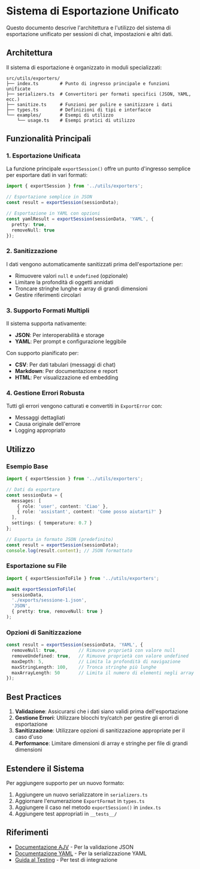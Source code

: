 # Sistema di Esportazione Unificato

Questo documento descrive l'architettura e l'utilizzo del sistema di esportazione unificato per sessioni di chat, impostazioni e altri dati.

## Architettura

Il sistema di esportazione è organizzato in moduli specializzati:

```
src/utils/exporters/
├── index.ts        # Punto di ingresso principale e funzioni unificate
├── serializers.ts  # Convertitori per formati specifici (JSON, YAML, ecc.)
├── sanitize.ts     # Funzioni per pulire e sanitizzare i dati
├── types.ts        # Definizioni di tipi e interfacce
└── examples/       # Esempi di utilizzo
    └── usage.ts    # Esempi pratici di utilizzo
```

## Funzionalità Principali

### 1. Esportazione Unificata

La funzione principale `exportSession()` offre un punto d'ingresso semplice per esportare dati in vari formati:

```typescript
import { exportSession } from '../utils/exporters';

// Esportazione semplice in JSON
const result = exportSession(sessionData);

// Esportazione in YAML con opzioni
const yamlResult = exportSession(sessionData, 'YAML', {
  pretty: true,
  removeNull: true
});
```

### 2. Sanitizzazione

I dati vengono automaticamente sanitizzati prima dell'esportazione per:

- Rimuovere valori `null` e `undefined` (opzionale)
- Limitare la profondità di oggetti annidati
- Troncare stringhe lunghe e array di grandi dimensioni
- Gestire riferimenti circolari

### 3. Supporto Formati Multipli

Il sistema supporta nativamente:

- **JSON**: Per interoperabilità e storage
- **YAML**: Per prompt e configurazione leggibile

Con supporto pianificato per:

- **CSV**: Per dati tabulari (messaggi di chat)
- **Markdown**: Per documentazione e report
- **HTML**: Per visualizzazione ed embedding

### 4. Gestione Errori Robusta

Tutti gli errori vengono catturati e convertiti in `ExportError` con:

- Messaggi dettagliati
- Causa originale dell'errore
- Logging appropriato

## Utilizzo

### Esempio Base

```typescript
import { exportSession } from '../utils/exporters';

// Dati da esportare
const sessionData = {
  messages: [
    { role: 'user', content: 'Ciao' },
    { role: 'assistant', content: 'Come posso aiutarti?' }
  ],
  settings: { temperature: 0.7 }
};

// Esporta in formato JSON (predefinito)
const result = exportSession(sessionData);
console.log(result.content); // JSON formattato
```

### Esportazione su File

```typescript
import { exportSessionToFile } from '../utils/exporters';

await exportSessionToFile(
  sessionData,
  './exports/sessione-1.json',
  'JSON',
  { pretty: true, removeNull: true }
);
```

### Opzioni di Sanitizzazione

```typescript
const result = exportSession(sessionData, 'YAML', {
  removeNull: true,        // Rimuove proprietà con valore null
  removeUndefined: true,   // Rimuove proprietà con valore undefined
  maxDepth: 5,             // Limita la profondità di navigazione
  maxStringLength: 100,    // Tronca stringhe più lunghe
  maxArrayLength: 50       // Limita il numero di elementi negli array
});
```

## Best Practices

1. **Validazione**: Assicurarsi che i dati siano validi prima dell'esportazione
2. **Gestione Errori**: Utilizzare blocchi try/catch per gestire gli errori di esportazione
3. **Sanitizzazione**: Utilizzare opzioni di sanitizzazione appropriate per il caso d'uso
4. **Performance**: Limitare dimensioni di array e stringhe per file di grandi dimensioni

## Estendere il Sistema

Per aggiungere supporto per un nuovo formato:

1. Aggiungere un nuovo serializzatore in `serializers.ts`
2. Aggiornare l'enumerazione `ExportFormat` in `types.ts`
3. Aggiungere il caso nel metodo `exportSession()` in `index.ts`
4. Aggiungere test appropriati in `__tests__/`

## Riferimenti

- [Documentazione AJV](https://ajv.js.org/) - Per la validazione JSON
- [Documentazione YAML](https://eemeli.org/yaml/) - Per la serializzazione YAML
- [Guida al Testing](./testing.md) - Per test di integrazione 